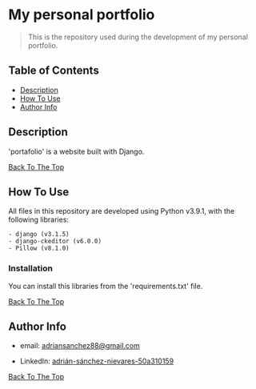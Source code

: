 # My personal portfolio

>This is the repository used during the development of my personal portfolio.

## Table of Contents

- [Description](#description)
- [How To Use](#how-to-use)
- [Author Info](#author-info)

## Description

'portafolio' is a website built with Django.

[Back To The Top](#my-personal-portfolio)

## How To Use

All files in this repository are developed using Python v3.9.1, with the following libraries:

    - django (v3.1.5)
    - django-ckeditor (v6.0.0)
    - Pillow (v8.1.0)

### Installation

You can install this libraries from the 'requirements.txt' file.

[Back To The Top](#my-personal-portfolio)

## Author Info

- email: adriansanchez88@gmail.com

- LinkedIn: [adrián-sánchez-nievares-50a310159](https://www.linkedin.com/in/adri%C3%A1n-s%C3%A1nchez-nievares-50a310159/)

[Back To The Top](#my-personal-portfolio)